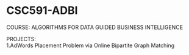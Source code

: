 # CSC591-ADBI
COURSE: ALGORITHMS FOR DATA GUIDED BUSINESS INTELLIGENCE<br/>

PROJECTS:<br/>
1.AdWords Placement Problem via Online Bipartite Graph Matching
